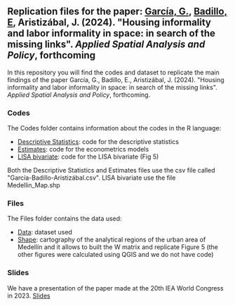 ## Replication files for the paper: [García, G.](https://gusgarciacruz.github.io/cv), [Badillo, E](https://ebadilloe.github.io/), Aristizábal, J. (2024). "Housing informality and labor informality in space: in search of the missing links". *Applied Spatial Analysis and Policy*, forthcoming

In this repository you will find the codes and dataset to replicate the main findings of the paper García, G., Badillo, E., Aristizábal, J. (2024). "Housing informality and labor informality in space: in search of the missing links". *Applied Spatial Analysis and Policy*, forthcoming.

### Codes
The Codes folder contains information about the codes in the R language:

- [Descriptive Statistics](https://gusgarciacruz.github.io/InformalHousingLabor/Descriptive_Statistics.R): code for the descriptive statistics
- [Estimates](https://gusgarciacruz.github.io/InformalHousingLabor/Estimates.R): code for the econometrics models
- [LISA bivariate](https://gusgarciacruz.github.io/InformalHousingLabor/LISA_Bivariate_2017.R): code for the LISA bivariate (Fig 5) 

Both the Descriptive Statistics and Estimates files 
use the csv file called "García-Badillo-Aristizábal.csv". LISA bivariate use the file Medellin_Map.shp 

### Files
The Files folder contains the data used:

- [Data](https://gusgarciacruz.github.io/InformalHousingLabor/García-Badillo-Aristizábal.csv): dataset used
- [Shape](https://gusgarciacruz.github.io/InformalHousingLabor/Medellin_Map.zip): cartography of the analytical regions of the urban area of Medellín and it allows to built the W matrix and replicate Figure 5 (the other figures were calculated using QGIS and we do not have code)

### Slides
We have a presentation of the paper made at the 20th IEA World Congress in 2023. [Slides](https://gusgarciacruz.github.io/Presentations/IEA2023/SlidesIEA2023.html)  